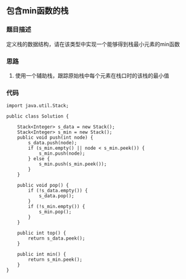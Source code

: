 ## 包含min函数的栈

### 题目描述
定义栈的数据结构，请在该类型中实现一个能够得到栈最小元素的min函数

### 思路
1. 使用一个辅助栈，跟踪原始栈中每个元素在栈口时的该栈的最小值

### 代码
    import java.util.Stack;
    
    public class Solution {
    
        Stack<Integer> s_data = new Stack();
    	Stack<Integer> s_min = new Stack();
    	public void push(int node) {
            s_data.push(node);
            if (s_min.empty() || node < s_min.peek()) {
            	s_min.push(node);
            } else {
            	s_min.push(s_min.peek());
            }
        }
        
        public void pop() {
            if (!s_data.empty()) {
        		s_data.pop();
        	}
        	if (!s_min.empty()) {
        		s_min.pop();
        	}
        }
        
        public int top() {
            return s_data.peek();
        }
        
        public int min() {
        	return s_min.peek();
        }
    }
